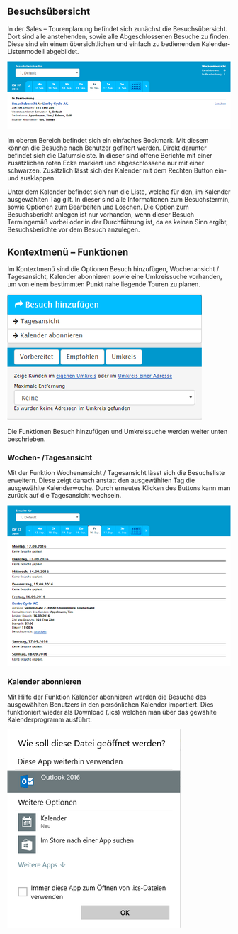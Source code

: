 
## Besuchsübersicht

In der Sales – Tourenplanung befindet sich zunächst die Besuchsübersicht. Dort sind alle anstehenden, sowie alle Abgeschlossenen Besuche zu finden. Diese sind ein einem übersichtlichen und einfach zu bedienenden Kalender- Listenmodell abgebildet.

![Liste der Besuche](img/visitreport_list/visitreport_list.png "Liste der Besuche")

Im oberen Bereich befindet sich ein einfaches Bookmark.  Mit diesem können die Besuche nach Benutzer gefiltert werden. Direkt darunter befindet sich die Datumsleiste. In dieser sind offene Berichte mit einer zusätzlichen roten Ecke markiert und abgeschlossene nur mit einer schwarzen. Zusätzlich lässt sich der Kalender mit dem Rechten Button ein- und ausklappen.

Unter dem Kalender befindet sich nun die Liste, welche für den, im Kalender ausgewählten Tag gilt. In dieser sind alle Informationen zum Besuchstermin, sowie Optionen zum Bearbeiten und Löschen. Die Option zum Besuchsbericht  anlegen ist nur vorhanden, wenn dieser Besuch Termingemäß vorbei oder in der Durchführung ist, da es keinen Sinn ergibt, Besuchsberichte vor dem Besuch anzulegen.

## Kontextmenü – Funktionen

Im Kontextmenü sind die Optionen Besuch hinzufügen, Wochenansicht / Tagesansicht, Kalender abonnieren sowie eine Umkreissuche vorhanden, um von einem bestimmten Punkt nahe liegende Touren zu planen.

![Besuchsliste - Funktionen](img/visitreport_list/visitreport_list_actions.png "Besuchsliste - Funktionen")

Die Funktionen Besuch hinzufügen und Umkreissuche werden weiter unten beschrieben.

### Wochen- /Tagesansicht
Mit der Funktion Wochenansicht / Tagesansicht lässt sich die Besuchsliste erweitern. Diese zeigt danach anstatt den ausgewählten Tag die ausgewählte Kalenderwoche. Durch erneutes Klicken des Buttons kann man zurück auf die Tagesansicht wechseln.

![Besuchsliste - Funktionen](img/visitreport_list/visitreport_list_weekly.png "Besuchsliste - Funktionen")

### Kalender abonnieren
Mit Hilfe der Funktion Kalender abonnieren werden die Besuche des ausgewählten Benutzers in den persönlichen Kalender importiert. Dies funktioniert wieder als Download (.ics) welchen man über das gewählte Kalenderprogramm ausführt.

![Besuchsliste - Funktionen](img/visitreport_list/visitreport_list_ics.png "Besuchsliste - Funktionen")


